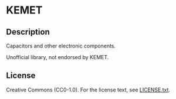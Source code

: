 # KEMET

## Description

Capacitors and other electronic components.

Unofficial library, not endorsed by KEMET.

## License

Creative Commons (CC0-1.0). For the license text, see [LICENSE.txt](LICENSE.txt).
